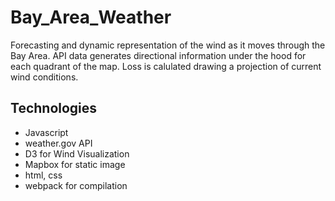 # Bay_Area_Weather

Forecasting and dynamic representation of the wind as it moves through the Bay Area. API data generates directional information under the hood for each quadrant of the map. Loss is calulated drawing a projection of current wind conditions.

## Technologies
  * Javascript
  * weather.gov API
  * D3 for Wind Visualization
  * Mapbox for static image
  * html, css
  * webpack for compilation
  

  
